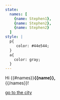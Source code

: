 ```yaml
---
state:
  names: [
    {name: Stephen1},
    {name: Stephen2},
    {name: Stephen2}
  ]
style: |
  p{
     color: #44e544;
  }
  a{
    color: gray;
  }
---
```


Hi {{#names}}<b>{{name}}, </b><br>{{/names}}!

[go to the city](city)
